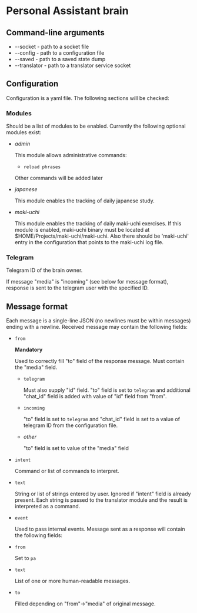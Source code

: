 # Personal Assistant brain

## Command-line arguments

- --socket <path> - path to a socket file
- --config <path> - path to a configuration file
- --saved <path> - path to a saved state dump
- --translator <path> - path to a translator service socket

## Configuration

Configuration is a yaml file. The following sections will be checked:

### Modules

Should be a list of modules to be enabled. Currently the following optional modules exist:
- _admin_

    This module allows administrative commands:
    - `reload phrases`

    Other commands will be added later
- _japanese_

    This module enables the tracking of daily japanese study.
- _maki-uchi_

    This module enables the tracking of daily maki-uchi exercises. If this module is enabled, maki-uchi binary must be located at $HOME/Projects/maki-uchi/maki-uchi. Also there should be 'maki-uchi' entry in the configuration that points to the maki-uchi log file.

### Telegram

Telegram ID of the brain owner.

If message "media" is "incoming" (see below for message format), response is sent to the telegram user with the specified ID.

## Message format

Each message is a single-line JSON (no newlines must be within messages) ending with a newline.
Received message may contain the following fields:

- `from`

  **Mandatory**

  Used to correctly fill "to" field of the response message. Must contain the "media" field.
  - `telegram`

    Must also supply "id" field. "to" field is set to `telegram` and additional "chat_id" field is added with value of "id" field from "from".
  - `incoming`

    "to" field is set to `telegram` and "chat_id" field is set to a value of telegram ID from the configuration file.
  - _other_

    "to" field is set to value of the "media" field
- `intent`

  Command or list of commands to interpret.
- `text`

  String or list of strings entered by user. Ignored if "intent" field is already present. Each string is passed to the translator module and the result is interpreted as a command.
- `event`

  Used to pass internal events.
Message sent as a response will contain the following fields:
- `from`

  Set to `pa`
- `text`

  List of one or more human-readable messages.
- `to`

  Filled depending on "from"->"media" of original message.
